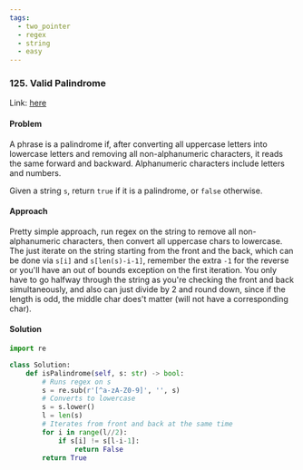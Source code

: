 ```yaml
---
tags:
  - two_pointer
  - regex
  - string
  - easy
---
```


### 125. Valid Palindrome

Link: [here](https://leetcode.com/problems/valid-palindrome/description/)

#### Problem
A phrase is a palindrome if, after converting all uppercase letters into lowercase letters and removing all non-alphanumeric characters, it reads the same forward and backward. Alphanumeric characters include letters and numbers.

Given a string `s`, return `true` if it is a palindrome, or `false` otherwise.

#### Approach
Pretty simple approach, run regex on the string to remove all non-alphanumeric characters, then convert all uppercase chars to lowercase. 
The just iterate on the string starting from the front and the back, which can be done via `s[i]` and `s[len(s)-i-1]`, remember the extra `-1` for the reverse or you'll have an out of bounds exception on the first iteration. You only have to go halfway through the string as you're checking the front and back simultaneously, and also can just divide by 2 and round down, since if the length is odd, the middle char does't matter (will not have a corresponding char).
#### Solution
```python 
import re

class Solution:
    def isPalindrome(self, s: str) -> bool:
        # Runs regex on s
        s = re.sub(r'[^a-zA-Z0-9]', '', s)
        # Converts to lowercase
        s = s.lower()
        l = len(s)
        # Iterates from front and back at the same time
        for i in range(l//2):
            if s[i] != s[l-i-1]:
                return False
        return True
```